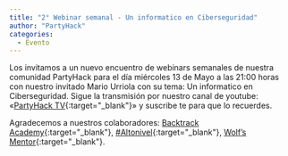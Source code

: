 ```yaml
---
title: "2° Webinar semanal - Un informatico en Ciberseguridad"
author: "PartyHack"
categories:
  - Evento
---
```



Los invitamos a un nuevo encuentro de webinars semanales de nuestra comunidad PartyHack para el día miércoles 13 de Mayo a las 21:00 horas con nuestro invitado Mario Urriola con su tema: Un informatico en Ciberseguridad. Sigue la transmisión por nuestro canal de youtube: «[PartyHack TV](https://www.youtube.com/channel/UCHLBYZ7Sv3jFCiBN3AgMUSA?sub_confirmation=1){:target="_blank"}» y suscribe te para que lo recuerdes.

Agradecemos a nuestros colaboradores: [Backtrack Academy](https://www.linkedin.com/company/10327440/){:target="_blank"}, [#Altonivel](https://www.linkedin.com/feed/hashtag/?keywords=altonivel&highlightedUpdateUrns=urn%3Ali%3Aactivity%3A6675797473685987328){:target="_blank"}, [Wolf’s Mentor](https://www.linkedin.com/company/40707278/){:target="_blank"}.
